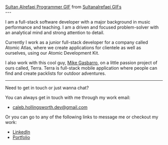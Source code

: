 <div>
<div class="tenor-gif-embed" data-postid="13165216" data-share-method="host" data-width="100%" data-aspect-ratio="1.3351206434316354"><a href="https://tenor.com/view/sultan-alrefaei-programmer-office-gif-13165216">Sultan Alrefaei Programmer GIF</a> from <a href="https://tenor.com/search/sultanalrefaei-gifs">Sultanalrefaei GIFs</a></div><script type="text/javascript" async src="https://tenor.com/embed.js"></script>
</div>
---

I am a full-stack software developer with a major background in music performance and teaching. I am a driven and focused problem-solver with an analytical mind and strong attention to detail.

Currently I work as a junior full-stack developer for a company called Atomic Atlas, where we create applications for clientele as well as ourselves, using our Atomic Development Kit.

I also work with this cool guy, [Mike Gasbarro](https://github.com/mpgasbarro), on a little passion project of ours called, Terra. Terra is full-stack mobile application where people can find and create packlists for outdoor adventures.

---

Need to get in touch or just wanna chat?

You can always get in touch with me through my work email:

- caleb.hollingsworth.dev@gmail.com

Or you can go to any of the following links to message me or checkout my work:

- [LinkedIn](https://www.linkedin.com/in/caleb-hollingsworth-dev/)
- [Portfolio](https://calebhollingsworthdev.herokuapp.com)
